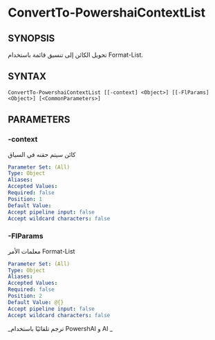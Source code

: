 ﻿---
external help file: powershai-help.xml
schema: 2.0.0
powershai: true
---

# ConvertTo-PowershaiContextList

## SYNOPSIS <!--!= @#Synop !-->
تحويل الكائن إلى تنسيق قائمة باستخدام Format-List.

## SYNTAX <!--!= @#Syntax !-->

```
ConvertTo-PowershaiContextList [[-context] <Object>] [[-FlParams] <Object>] [<CommonParameters>]
```

## PARAMETERS <!--!= @#Params !-->

### -context
كائن سيتم حقنه في السياق

```yml
Parameter Set: (All)
Type: Object
Aliases: 
Accepted Values: 
Required: false
Position: 1
Default Value: 
Accept pipeline input: false
Accept wildcard characters: false
```

### -FlParams
معلمات الأمر Format-List

```yml
Parameter Set: (All)
Type: Object
Aliases: 
Accepted Values: 
Required: false
Position: 2
Default Value: @{}
Accept pipeline input: false
Accept wildcard characters: false
```


<!--PowershaiAiDocBlockStart-->
_ترجم تلقائيًا باستخدام PowershAI و AI 
_
<!--PowershaiAiDocBlockEnd-->
